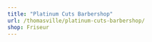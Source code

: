 ```yaml
---
title: "Platinum Cuts Barbershop"
url: /thomasville/platinum-cuts-barbershop/
shop: Friseur
---
```

